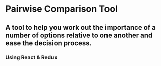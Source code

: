 # Pairwise Comparison Tool

## A tool to help you work out the importance of a number of options relative to one another and ease the decision process.

### Using React & Redux
